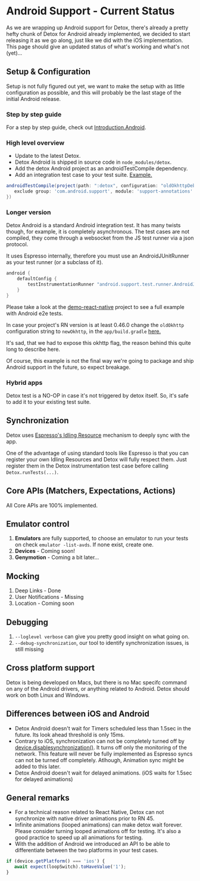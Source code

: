 # Android Support - Current Status

As we are wrapping up Android support for Detox, there's already a pretty hefty chunk of Detox for Android already implemented, we decided to start releasing it as we go along, just like we did with the iOS implementation.
This page should give an updated status of what's working and what's not (yet)...


## Setup & Configuration
Setup is not fully figured out yet, we want to make the setup with as little configuration as possible, and this will probably be the last stage of the initial Android release.

### Step by step guide

For a step by step guide, check out [Introduction.Android](Introduction.Android.md).

### High level overview
- Update to the latest Detox.
- Detox Android is shipped in source code in `node_modules/detox`.
- Add the detox Android project as an androidTestCompile dependency.
- Add an integration test case to your test suite. [Example.](../examples/demo-react-native/android/app/src/androidTest/java/com/example/DetoxTest.java)

```gradle
androidTestCompile(project(path: ":detox", configuration: "oldOkhttpDebug"), {
   exclude group: 'com.android.support', module: 'support-annotations'
})
```

### Longer version

Detox Android is a standard Android integration test. It has many twists though, for example, it is completely asynchronous. The test cases are not compiled, they come through a websocket from the JS test runner via a json protocol.

It uses Espresso internally, therefore you must use an AndroidJUnitRunner as your test runner (or a subclass of it).

```gradle
android {
    defaultConfig {
        testInstrumentationRunner "android.support.test.runner.AndroidJUnitRunner"
    }
}
```

Please take a look at the [demo-react-native](../examples/demo-react-native) project to see a full example with Android e2e tests.

In case your project's RN version is at least 0.46.0 change the `oldOkhttp` configuration string to `newOkhttp`, in the `app/build.gradle` [here.](../examples/demo-react-native/android/app/build.gradle#L65)

It's sad, that we had to expose this okhttp flag, the reason behind this quite long to describe here. 

Of course, this example is not the final way we're going to package and ship Android support in the future, so expect breakage.

### Hybrid apps

Detox test is a NO-OP in case it's not triggered by detox itself. So, it's safe to add it to your existing test suite.

## Synchronization
Detox uses [Espresso's Idling Resource](https://developer.android.com/training/testing/espresso/idling-resource.html) mechanism to deeply sync with the app.

One of the advantage of using standard tools like Espresso is that you can register your own Idling Resources and Detox will fully respect them. Just register them in the Detox instrumentation test case before calling `Detox.runTests(...)`.

## Core APIs (Matchers, Expectations, Actions)
All Core APIs are 100% implemented.

## Emulator control
1. **Emulators** are fully supported, to choose an emulator to run your tests on check `emulator -list-avds`. If none exist, create one.
2. **Devices** - Coming soon!
3. **Genymotion** -  Coming a bit later...

## Mocking
1. Deep Links - Done
2. User Notifications - Missing
3. Location - Coming soon

## Debugging
1. `--loglevel verbose` can give you pretty good insight on what going on.
2. `--debug-synchronization`, our tool to identify synchronization issues, is still missing

## Cross platform support
Detox is being developed on Macs, but there is no Mac specifc command on any of the Android drivers, or anything related to Android. Detox should work on both Linux and Windows.

## Differences between iOS and Android
- Detox Android doesn't wait for Timers scheduled less than 1.5sec in the future. Its look ahead threshold is only 15ms.
- Contrary to iOS, synchronization can not be completely turned off by [device.disablesynchronization()](https://github.com/wix/detox/blob/master/docs/APIRef.DeviceObjectAPI.md#devicedisablesynchronization). It turns off only the monitoring of the network. This feature will never be fully implemented as Espresso syncs can not be turned off completely. Atlhough, Animation sync might be added to this later.
- Detox Android doesn't wait for delayed animations. (iOS waits for 1.5sec for delayed animations)

## General remarks
- For a technical reason related to React Native, Detox can not synchronize with native driver animations prior to RN 45.
- Infinite animations (looped animations) can make detox wait forever. Please consider turning looped animations off for testing. It's also a good practice to speed up all animations for testing.
- With the addition of Android we introduced an API to be able to differentiate between the two platforms in your test cases.

```js
if (device.getPlatform() === 'ios') {
   await expect(loopSwitch).toHaveValue('1');
}
```
